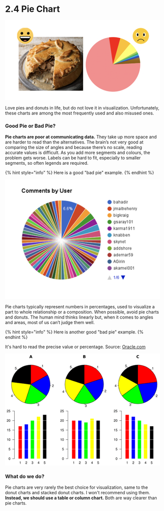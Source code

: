 # 2.4 Pie Chart



![](../../.gitbook/assets/screenshot-2020-07-02-at-22.12.49.png)

Love pies and donuts in life, but  do not love it  in visualization. Unfortunately, these charts are among the most frequently used and also misused ones.

### Good Pie or Bad Pie?

**Pie charts are poor at communicating data.** They take up more space and are harder to read than the alternatives. The brain’s not very good at comparing the size of angles and because there’s no scale, reading accurate values is difficult. As you add more segments and colours, the problem gets worse. Labels can be hard to fit, especially to smaller segments, so often legends are required. 

{% hint style="info" %}
Here is a good "bad pie" example.
{% endhint %}

![Bad pie 1](../../.gitbook/assets/screenshot-2020-07-02-at-22.14.44.png)

Pie charts typically represent numbers in percentages, used to visualize a part to whole relationship or a composition. When possible, avoid pie charts and donuts. The human mind thinks linearly but, when it comes to angles and areas, most of us can’t judge them well.

{% hint style="info" %}
Here is another good "bad pie" example.
{% endhint %}

 It's hard to read the precise value or percentage. Source: [Oracle.com](https://blogs.oracle.com/experience/entry/pie_charts_just_dont_work_when_comparing_data_-_number_10_of_top_10_reasons_to_never_ever_use_a_pie)

![Bad Pie 2](../../.gitbook/assets/data_visualization_pie_chart_angles.png)

### What do we do?

Pie charts are very rarely the best choice for visualization,  same to the donut charts and stacked donut charts. I won't recommend using them. **Instead, we should use a table or column chart.** Both are way clearer than pie charts.

